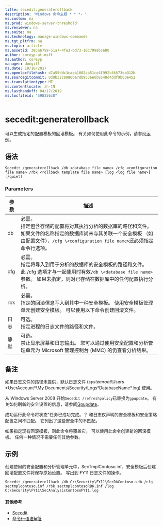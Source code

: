 ```yaml
---
title: secedit:generaterollback
description: 'Windows 命令主题 * * *- '
ms.custom: na
ms.prod: windows-server-threshold
ms.reviewer: na
ms.suite: na
ms.technology: manage-windows-commands
ms.tgt_pltfrm: na
ms.topic: article
ms.assetid: 385a6799-51a7-4fe3-bd73-10c7998b6680
author: coreyp-at-msft
ms.author: coreyp
manager: dongill
ms.date: 10/16/2017
ms.openlocfilehash: d7a55ddc3caea1002ab51ce4f992b36673ea312b
ms.sourcegitcommit: 0d0b32c8986ba7db9536e0b8648d4ddf9b03e452
ms.translationtype: MT
ms.contentlocale: zh-CN
ms.lasthandoff: 04/17/2019
ms.locfileid: "59825638"
---
```

# <a name="seceditgeneraterollback"></a>secedit:generaterollback



可以生成指定的配置模板的回滚模板。 有关如何使用此命令的示例，请参阅[示例](#BKMK_Examples)。

## <a name="syntax"></a>语法

```
Secedit /generaterollback /db <database file name> /cfg <configuration file name> /rbk <rollback template file name> [log <log file name>] [/quiet]
```

### <a name="parameters"></a>Parameters

|参数|描述|
|---------|-----------|
|db|必需。</br>指定包含存储的配置将对其执行分析的数据库的路径和文件。</br>如果文件的名称指定的数据库尚未与其关联一个安全模板 （如由配置文件），`/cfg \<configuration file name>`还必须指定命令行选项。|
|cfg|必需。</br>指定将导入到用于分析的数据库的安全模板的路径和文件。</br>此 /cfg 选项才与一起使用时有效`/db \<database file name>`参数。 如果未指定，则对已存储在数据库中的任何配置执行分析。|
|rbk|必需。</br>指定的回滚信息写入到其中一种安全模板。 使用安全模板管理单元创建安全模板。 可以使用以下命令创建回滚文件。|
|日志|可选。</br>指定进程的日志文件的路径和文件。|
|静默|可选。</br>禁止显示屏幕和日志输出。 您可以通过使用安全配置和分析管理单元为 Microsoft 管理控制台 (MMC) 的仍查看分析结果。|

## <a name="remarks"></a>备注

如果日志文件的路径未提供，默认日志文件 (*systemroot*\Users \*UserAccount*\My Documents\Security\Logs\*DatabaseName*.log) 使用。

从 Windows Server 2008 开始`Secedit /refreshpolicy`已替换为`gpupdate`。 有关如何刷新的安全设置的信息，请参阅[Gpupdate](gpupdate.md)。

成功运行此命令将状态"任务已成功完成。？ 和日志仅声明的安全模板和安全策略配置之间不匹配。 它列出了这些安全中的不匹配。

如果指定现有回滚模板，则此命令将覆盖它。 可以使用此命令创建新的回滚模板。 任何一种情况不需要任何其他参数。

## <a name="BKMK_Examples"></a>示例

创建使用的安全配置和分析管理单元中，SecTmplContoso.inf，安全模板后创建回滚配置文件将保存原始设置。 写出到 FY11 日志文件的操作。
```
Secedit /generaterollback /db C:\Security\FY11\SecDbContoso.sdb /cfg sectmplcontoso.inf /rbk sectmplcontosoRBK.inf /log C:\Security\FY11\SecAnalysisContosoFY11.log
```

#### <a name="additional-references"></a>其他参考

-   [Secedit](secedit.md)
-   [命令行语法解答](command-line-syntax-key.md)